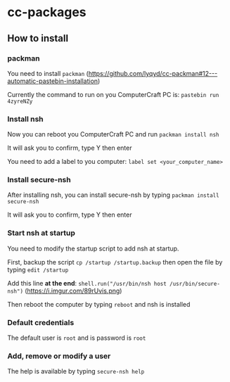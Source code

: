 # cc-packages

## How to install

### packman

You need to install `packman` (https://github.com/lyqyd/cc-packman#12---automatic-pastebin-installation)

Currently the command to run on you ComputerCraft PC is: `pastebin run 4zyreNZy`



### Install nsh

Now you can reboot you ComputerCraft PC and run `packman install nsh`

It will ask you to confirm, type Y then enter


You need to add a label to you computer: `label set <your_computer_name>`



### Install secure-nsh

After installing nsh, you can install secure-nsh by typing `packman install secure-nsh`

It will ask you to confirm, type Y then enter



### Start nsh at startup

You need to modify the startup script to add nsh at startup.

First, backup the script `cp /startup /startup.backup` then open the file by typing `edit /startup`

Add this line **at the end**: `shell.run("/usr/bin/nsh host /usr/bin/secure-nsh")` (https://i.imgur.com/89rUvis.png)

Then reboot the computer by typing `reboot` and nsh is installed



### Default credentials

The default user is `root` and is password is `root`



### Add, remove or modify a user

The help is available by typing `secure-nsh help`
